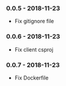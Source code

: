 ### 0.0.5 - 2018-11-23
* Fix gitignore file

### 0.0.6 - 2018-11-23
* Fix client csproj

### 0.0.7 - 2018-11-23
* Fix Dockerfile